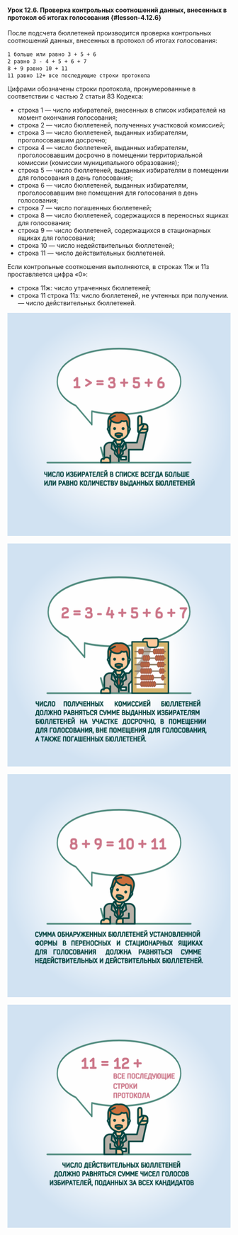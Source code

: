 #### Урок 12.6. Проверка контрольных соотношений данных, внесенных в протокол об итогах голосования {#lesson-4.12.6}

После подсчета бюллетеней производится проверка контрольных соотношений данных, внесенных в протокол об итогах голосования:

````
1 больше или равно 3 + 5 + 6
2 равно 3 - 4 + 5 + 6 + 7
8 + 9 равно 10 + 11
11 равно 12+ все последующие строки протокола 
````

Цифрами обозначены строки протокола, пронумерованные в соответствии с частью 2 статьи 83 Кодекса:

- строка 1 — число избирателей, внесенных в список избирателей на момент окончания голосования;
- строка 2 — число бюллетеней, полученных участковой комиссией;
- строка 3 — число бюллетеней, выданных избирателям, проголосовавшим досрочно;
- строка 4 — число бюллетеней, выданных избирателям, проголосовавшим досрочно в помещении территориальной комиссии (комиссии муниципального образования);
- строка 5 — число бюллетеней, выданных избирателям в помещении для голосования в день голосования;
- строка 6 — число бюллетеней, выданных избирателям, проголосовавшим вне помещения для голосования в день голосования;
- строка 7 — число погашенных бюллетеней;
- строка 8 — число бюллетеней, содержащихся в переносных ящиках для голосования;
- строка 9 — число бюллетеней, содержащихся в стационарных ящиках для голосования;
- строка 10 — число недействительных бюллетеней;
- строка 11 — число действительных бюллетеней.

Если контрольные соотношения выполняются, в строках 11ж и 11з проставляется цифра «0»:

* строка 11ж: число утраченных бюллетеней;
* строка 11 строка 11з: число бюллетеней, не учтенных при получении.— число действительных бюллетеней.

![Рисунок 12.6.1. Число избирателей, включенных в список избирателей, не может быть меньше числа выданных избирателям бюллетеней.](./4.12.6.1.svg)

![Рисунок 12.6.2. Проверяем соблюдение «баланса» бюллетеней. Бюллетени, полученные УИК, могут быть выданы избирателям досрочно, в помещении для голосования и вне помещения для голосования. Неиспользованные бюллетени подсчитываются и погашаются.](./4.12.6.2.svg)

![Рисунок 12.6.3. Сумма чисел обнаруженных в переносных и стационарных ящиках для голосования бюллетеней установленной формы должна равняться сумме чисел действительных и недействительных бюллетеней.](./4.12.6.3.svg)

![Рисунок 12.6.4. Число действительных бюллетеней определяется как сумма чисел голосов избирателей, поданных за всех кандидатов.](./4.12.6.4.svg)
